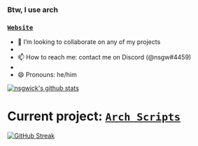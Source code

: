 ### Btw, I use arch

<!--
**nsgwick/nsgwick** is a ✨ _special_ ✨ repository because its `README.md` (this file) appears on your GitHub profile.

Here are some ideas to get you started:

- 🔭 I’m currently working on ...
- 🌱 I’m currently learning ...
- 👯 I’m looking to collaborate on ...
- 🤔 I’m looking for help with ...
- 💬 Ask me about ...
- 📫 How to reach me: ...
- 😄 Pronouns: ...
- ⚡ Fun fact: ...
-->

### [`Website`](https://nsgw.xyz)

- 👯 I’m looking to collaborate on any of my projects 
- 
- 📫 How to reach me: contact me on Discord (@nsgw#4459)
- 
- 😄 Pronouns: he/him

[![nsgwick's github stats](https://github-readme-stats.vercel.app/api?username=nsgwick&show_icons=true&include_all_commits=true&theme=maroongold)](https://github.com/nsgwick/nsgwick)

# Current project: [`Arch Scripts`](https://github.com/nsgwick/ArchScripts)
[![GitHub Streak](https://github-readme-streak-stats.herokuapp.com/?user=nsgwick&theme=maroongold)](https://git.io/streak-stats)
